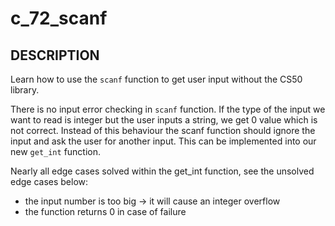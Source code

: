 # c_72_scanf

## DESCRIPTION

Learn how to use the `scanf` function to get user input without the CS50 library.

There is no input error checking in `scanf` function. If the type of the input we want to read is integer but the user inputs a string, we get 0 value which is not correct. Instead of this behaviour the scanf function should ignore the input and ask the user for another input.
This can be implemented into our new `get_int` function.

Nearly all edge cases solved within the get_int function, see the unsolved edge cases below:

- the input number is too big -> it will cause an integer overflow
- the function returns 0 in case of failure
